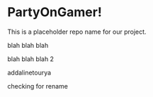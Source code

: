 # PartyOnGamer!
This is a placeholder repo name for our project. 

blah blah blah

blah blah blah 2

addalinetourya

checking for rename